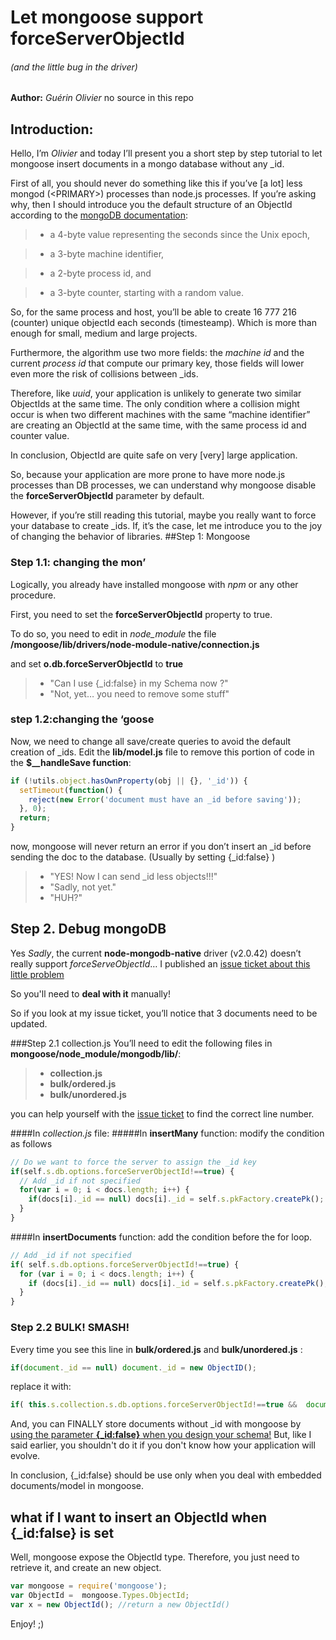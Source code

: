 # Let mongoose support forceServerObjectId 
###### (and the little bug in the driver)
**Author:** *Guérin Olivier*
no source in this repo
## Introduction:
Hello, 
I’m *Olivier* and today I’ll present you a short step by step tutorial to let mongoose insert documents in a mongo database without any _id.

First of all, you should never do something like this if you’ve [a lot] less mongod (\<PRIMARY>) processes than node.js processes. 
If you’re asking why, then I should introduce you the default structure of an ObjectId according to the [mongoDB documentation](http://docs.mongodb.org/manual/reference/object-id/):



>* a 4-byte value representing the seconds since the Unix epoch,

>* a 3-byte machine identifier,

>* a 2-byte process id, and

>* a 3-byte counter, starting with a random value.



So, for the same process and host, you’ll be able to create 16 777 216 (counter) unique objectId each seconds (timesteamp). Which is more than enough for small, medium and large projects. 

Furthermore, the algorithm use two more fields: the *machine id* and the current *process id* that compute our primary key, those fields will lower even more the risk of collisions between _ids. 

Therefore, like *uuid*, your application is unlikely to generate two similar ObjectIds at the same time. The only condition where a collision might occur is when two different machines with the same “machine identifier” are creating an ObjectId at the same time, with the same process id and counter value. 

In conclusion, ObjectId are quite safe on very [very] large application.

So, because your application are more prone to have more node.js processes than DB processes, we can understand why mongoose disable the **forceServerObjectId** parameter by default.

However, if you’re still reading this tutorial, maybe you really want to force your database to create _ids. If, it’s the case, let me introduce you to the joy of changing the behavior of libraries.
##Step 1: Mongoose
### Step 1.1: changing the mon’
Logically, you already have installed mongoose with *npm* or any other procedure. 

First, you need to set the **forceServerObjectId** property to true. 

To do so, you need to edit in *node_module* the file **/mongoose/lib/drivers/node-module-native/connection.js** 

and set **o.db.forceServerObjectId** to **true**

> - "Can I use {_id:false} in my Schema now ?" 
> - "Not, yet… you need to remove some stuff"

### step 1.2:changing the  ‘goose

Now, we need to change all save/create queries to avoid the default creation of _ids.
Edit the **lib/model.js** file to remove this portion of code in the **$__handleSave function**:

```js
if (!utils.object.hasOwnProperty(obj || {}, '_id')) {
  setTimeout(function() {
    reject(new Error('document must have an _id before saving'));
  }, 0);
  return;
}
```

now, mongoose will never return an error if you don’t insert an _id before sending the doc to the database. (Usually by setting {_id:false} )

> - "YES! Now I can send _id less objects!!!"
> - "Sadly, not yet."
> - "HUH?"

## Step 2. Debug mongoDB

Yes *Sadly*, the current **node-mongodb-native** driver (v2.0.42) doesn’t really support *forceServeObjectId*… I published an [issue ticket about this little problem](https://jira.mongodb.org/browse/NODE-543)

So you'll need to **deal with it** manually!


So if you look at my issue ticket, you’ll notice that 3 documents need to be updated.

###Step 2.1 collection.js
You’ll need to edit the following files in **mongoose/node_module/mongodb/lib/**:
>* **collection.js**
>* **bulk/ordered.js**
>* **bulk/unordered.js**


you can help yourself with the [issue ticket](https://jira.mongodb.org/browse/NODE-543) to find the correct line number.

####In *collection.js* file:
#####In **insertMany** function:
modify the condition as follows
```js
// Do we want to force the server to assign the _id key
if(self.s.db.options.forceServerObjectId!==true) {
  // Add _id if not specified
  for(var i = 0; i < docs.length; i++) {
    if(docs[i]._id == null) docs[i]._id = self.s.pkFactory.createPk();
  }
}
```
####In **insertDocuments** function:
add the condition before the for loop.
```js
// Add _id if not specified
if( self.s.db.options.forceServerObjectId!==true) {
  for (var i = 0; i < docs.length; i++) {
    if (docs[i]._id == null) docs[i]._id = self.s.pkFactory.createPk();
  }
}
```

### Step 2.2 BULK! SMASH!

Every time you see this line in **bulk/ordered.js** and **bulk/unordered.js** : 
```js
if(document._id == null) document._id = new ObjectID();
```
replace it with:
```js
if( this.s.collection.s.db.options.forceServerObjectId!==true &&  document._id == null) document._id = new ObjectID();
```


And, you can FINALLY store documents without _id with mongoose by [using the parameter **{_id:false}** when you design your schema!](http://mongoosejs.com/docs/guide.html#_id) But, like I said earlier, you shouldn't do it if you don't know how your application will evolve. 

In conclusion, {_id:false} should be use only when you deal with embedded documents/model in mongoose.

## what if I want to insert an ObjectId when {_id:false} is set

Well, mongoose expose the ObjectId type. Therefore, you just need to retrieve it, and create an new object.

```js
var mongoose = require('mongoose');
var ObjectId =  mongoose.Types.ObjectId;
var x = new ObjectId(); //return a new ObjectId()
```

Enjoy! ;)

